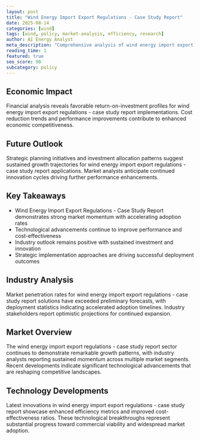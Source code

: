 ```yaml
---
layout: post
title: "Wind Energy Import Export Regulations - Case Study Report"
date: 2025-08-14
categories: [wind]
tags: [wind, policy, market-analysis, efficiency, research]
author: AI Energy Analyst
meta_description: "Comprehensive analysis of wind energy import export regulations - case study report covering market trends, technology developments, and industry outlook. Discover key insights and future projections."
reading_time: 1
featured: true
seo_score: 90
subcategory: policy
---
```


## Economic Impact

Financial analysis reveals favorable return-on-investment profiles for wind energy import export regulations - case study report implementations. Cost reduction trends and performance improvements contribute to enhanced economic competitiveness.

## Future Outlook

Strategic planning initiatives and investment allocation patterns suggest sustained growth trajectories for wind energy import export regulations - case study report applications. Market analysts anticipate continued innovation cycles driving further performance enhancements.

## Key Takeaways

- Wind Energy Import Export Regulations - Case Study Report demonstrates strong market momentum with accelerating adoption rates
- Technological advancements continue to improve performance and cost-effectiveness
- Industry outlook remains positive with sustained investment and innovation
- Strategic implementation approaches are driving successful deployment outcomes

## Industry Analysis

Market penetration rates for wind energy import export regulations - case study report solutions have exceeded preliminary forecasts, with deployment statistics indicating accelerated adoption timelines. Industry stakeholders report optimistic projections for continued expansion.

## Market Overview

The wind energy import export regulations - case study report sector continues to demonstrate remarkable growth patterns, with industry analysts reporting sustained momentum across multiple market segments. Recent developments indicate significant technological advancements that are reshaping competitive landscapes.

## Technology Developments

Latest innovations in wind energy import export regulations - case study report showcase enhanced efficiency metrics and improved cost-effectiveness ratios. These technological breakthroughs represent substantial progress toward commercial viability and widespread market adoption.

